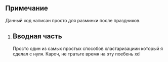 ## Примечание

Данный код написан просто для разминки после праздников.

1. ## Вводная часть
   Просто один из самых простых способов кластаризациии который я сделал с нуля.
   Кароч, не тратьте время на эту поебень xd
